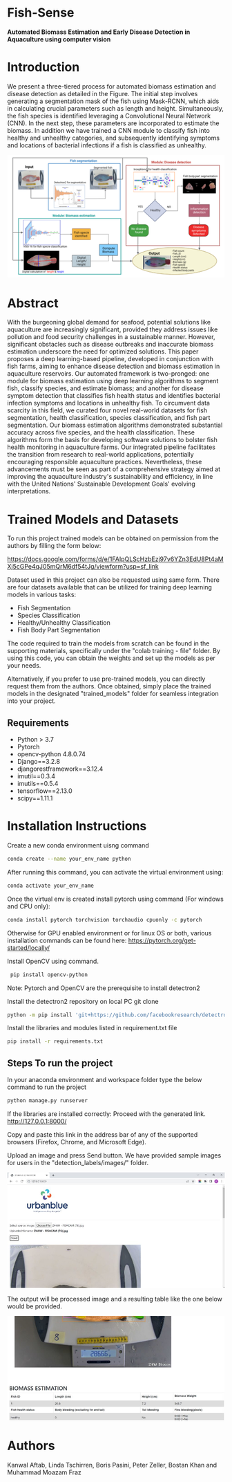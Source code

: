 # Fish-Sense 
**Automated Biomass Estimation and Early Disease Detection in Aquaculture using computer vision**
# Introduction
We present a three-tiered process for automated  biomass estimation and disease detection as detailed in the Figure. The initial step involves generating a segmentation mask of the fish using Mask-RCNN, which aids in calculating crucial parameters such as length and height. Simultaneously, the fish species is identified leveraging a Convolutional Neural Network (CNN). In the next step, these parameters are incorporated to estimate the biomass. In addition we have trained a CNN module to classify fish into healthy and unhealthy categories, and subsequently identifying symptoms and locations of bacterial infections if a fish is classified as unhealthy. 

![Alt ](/Fig/Methodology_diagram.png)

# Abstract

With the burgeoning global demand for seafood, potential solutions like aquaculture are increasingly significant, provided they address issues like pollution and food security challenges in a sustainable manner. However, significant obstacles such as disease outbreaks and inaccurate biomass estimation underscore the need for optimized solutions. This paper proposes a deep learning-based pipeline, developed in conjunction with fish farms, aiming to enhance disease detection and biomass estimation in aquaculture reservoirs. Our automated framework is two-pronged: one module for biomass estimation using deep learning algorithms to segment fish, classify species, and estimate biomass; and another for disease symptom detection that classifies fish health status and identifies bacterial infection symptoms and locations in unhealthy fish. To circumvent data scarcity in this field, we curated four novel real-world datasets for fish segmentation, health classification, species classification, and fish part segmentation. Our biomass estimation algorithms demonstrated substantial accuracy across five species, and the health classification. These algorithms form the basis for developing software solutions to bolster fish health monitoring in aquaculture farms. Our integrated pipeline facilitates the transition from research to real-world applications, potentially encouraging responsible aquaculture practices. Nevertheless, these advancements must be seen as part of a comprehensive strategy aimed at improving the aquaculture industry's sustainability and efficiency, in line with the United Nations' Sustainable Development Goals' evolving interpretations.

# Trained Models and Datasets

To run this project trained models can be obtained on permission from the authors by filling the form below:

https://docs.google.com/forms/d/e/1FAIpQLScHzbEzj97v6YZn3EdU8Pt4aMXj5cGPe4qJ05mQrM6df54tJg/viewform?usp=sf_link

Dataset used in this project can also be requested using same form.
There are four datasets available that can be utilized for training deep learning models in various tasks:

- Fish Segmentation
- Species Classification
- Healthy/Unhealthy Classification
- Fish Body Part Segmentation

The code required to train the models from scratch can be found in the supporting materials, specifically under the "colab training - file" folder. By using this code, you can obtain the weights and set up the models as per your needs.

Alternatively, if you prefer to use pre-trained models, you can directly request them from the authors. Once obtained, simply place the trained models in the designated "trained_models" folder for seamless integration into your project.

## Requirements
-   Python > 3.7
-   Pytorch
-   opencv-python 4.8.0.74
-   Django==3.2.8
-   djangorestframework==3.12.4
-   imutil==0.3.4
-   imutils==0.5.4
-   tensorflow==2.13.0
-   scipy==1.11.1

# Installation Instructions
Create a new conda environment uisng command 

```bash 
conda create --name your_env_name python
```
After running this command, you can activate the virtual environment using:
```bash 
conda activate your_env_name
```
Once the virtual env is created install pytorch using command (For windows and CPU only):  
```bash 
conda install pytorch torchvision torchaudio cpuonly -c pytorch
```
Otherwise for GPU enabled environment or for linux OS or both, various installation commands can be found here: https://pytorch.org/get-started/locally/ <br />

Install OpenCV using command. 

```bash
 pip install opencv-python 
```
Note: Pytorch and OpenCV are the prerequisite to install detectron2

Install the detectron2 repository on local PC git clone 


```bash
python -m pip install 'git+https://github.com/facebookresearch/detectron2.git'
```

Install the libraries and modules listed in  requirement.txt file  

```bash 
pip install -r requirements.txt
```


## Steps To run the project

In your anaconda environment and workspace folder type the below command to run the project 
```bash
python manage.py runserver
```
If the libraries are installed correctly:
Proceed with the  generated link. http://127.0.0.1:8000/ 

Copy and paste this link in the address bar of any of the supported browsers (Firefox, Chrome, and Microsoft Edge).

Upload an image and press Send button. We have provided sample images for users in the "detection_labels/images/" folder.


![Alt ](/Fig/Demo_prototype.jpg)


The output will be processed image and a resulting table like the one below would be provided. 


![Alt ](/Fig/Demo_prototype2.jpg)


# Authors 
Kanwal Aftab, Linda Tschirren, Boris Pasini, Peter Zeller, Bostan Khan and Muhammad Moazam Fraz
